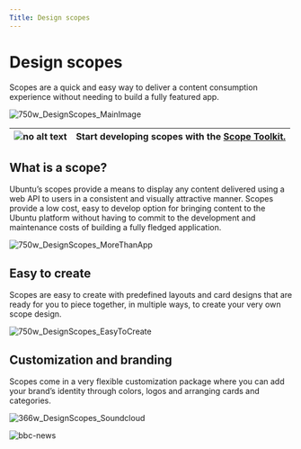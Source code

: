 ```yaml
---
Title: Design scopes
---
```


# Design scopes

Scopes are a quick and easy way to deliver a content consumption experience without needing to build a fully featured app.

![750w_DesignScopes_MainImage](https://assets.ubuntu.com/v1/12e52e48-750w_DesignScopes_MainImage.png)

|![no alt text](https://assets.ubuntu.com/v1/608696e3-developer_links..png)|Start developing scopes with the [Scope Toolkit.](../../../scopes/guides/index.md)|
|----|-----|

## What is a scope?

Ubuntu’s scopes provide a means to display any content delivered using a web API to users in a consistent and visually attractive manner. Scopes provide a low cost, easy to develop option for bringing content to the Ubuntu platform without having to commit to the development and maintenance costs of building a fully fledged application.

![750w_DesignScopes_MoreThanApp](https://assets.ubuntu.com/v1/f18d9326-750w_DesignScopes_MoreThanApp.png)

## Easy to create

Scopes are easy to create with predefined layouts and card designs that are ready for you to piece together, in multiple ways, to create your very own scope design.

![750w_DesignScopes_EasyToCreate](https://assets.ubuntu.com/v1/10ebd7dd-750w_DesignScopes_EasyToCreate.png)

## Customization and branding

Scopes come in a very flexible customization package where you can add your brand’s identity through colors, logos and arranging cards and categories.

![366w_DesignScopes_Soundcloud](https://assets.ubuntu.com/v1/1bd8c846-366w_DesignScopes_Soundcloud.png?w=398)

![bbc-news](https://assets.ubuntu.com/v1/4b364cf9-bbc-news.png?w=398)
